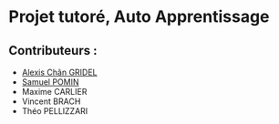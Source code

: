 # Projet tutoré, Auto Apprentissage
## Contributeurs :
- [Alexis Chân GRIDEL](https://github.com/Inerska)
- [Samuel POMIN](https://github.com/Leonarddoo)
- Maxime CARLIER
- Vincent BRACH
- Théo PELLIZZARI